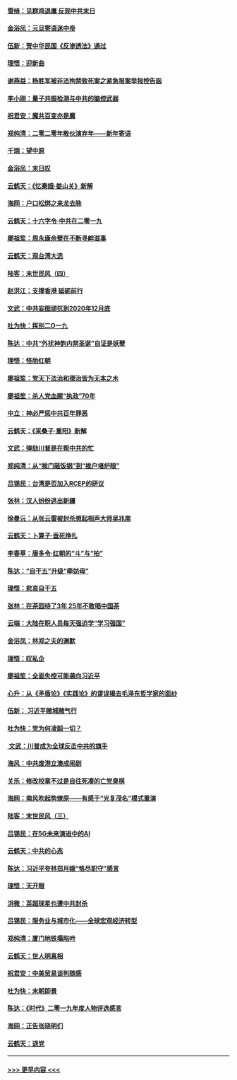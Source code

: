 #### [雪绮：见群鸡退鹰  反观中共末日](../pages/nsc993/n11762112.md?t=01030711) 
#### [金浴凤：元旦寄语迷中帝](../pages/nsc993/n11761788.md?t=01030711) 
#### [伍新：贺中华民国《反渗透法》通过](../pages/nsc993/n11761994.md?t=01030711) 
#### [理悟：迎新曲](../pages/nsc993/n11761152.md?t=01030711) 
#### [谢燕益：杨胜军被非法拘禁致死案之紧急报案举报控告函](../pages/nsc993/n11756134.md?t=01030711) 
#### [李小刚：量子共振检测与中共的脑控武器](../pages/nsc993/n11754518.md?t=01030711) 
#### [祝君安：魔共百变亦是魔](../pages/nsc993/n11754469.md?t=01030711) 
#### [郑纯清：二零二零年散伙演弃年——新年寄语](../pages/nsc993/n11754195.md?t=01030711) 
#### [千瑞：望中原](../pages/nsc993/n11754159.md?t=01030711) 
#### [金浴凤：末日叹](../pages/nsc993/n11752359.md?t=01030711) 
#### [云鹤天：《忆秦娥‧娄山关》新解](../pages/nsc993/n11752348.md?t=01030711) 
#### [海网：户口松绑之来龙去脉](../pages/nsc993/n11752328.md?t=01030711) 
#### [云鹤天：十六字令‧中共在二零一九](../pages/nsc993/n11752305.md?t=01030711) 
#### [廖祖笙：周永康余孽在不断寻衅滋事](../pages/nsc993/n11751013.md?t=01030711) 
#### [云鹤天：观台湾大选](../pages/nsc993/n11751007.md?t=01030711) 
#### [陆客：末世民风（四）](../pages/nsc993/n11749203.md?t=01030711) 
#### [赵洪江：支撑香港 砥砺前行](../pages/nsc993/n11748482.md?t=01030711) 
#### [文武：中共妄图顽抗到2020年12月底](../pages/nsc993/n11748446.md?t=01030711) 
#### [吐为快：挥别二O一九](../pages/nsc993/n11748411.md?t=01030711) 
#### [陈达：中共“外扰神韵内禁圣诞”自证是妖孽](../pages/nsc993/n11748226.md?t=01030711) 
#### [理悟：怪胎红朝](../pages/nsc993/n11748206.md?t=01030711) 
#### [廖祖笙：党天下法治和德治皆为无本之木](../pages/nsc993/n11748135.md?t=01030711) 
#### [廖祖笙：杀人党血腥“执政”70年](../pages/nsc993/n11745144.md?t=01030711) 
#### [中立：神必严惩中共百年罪恶](../pages/nsc993/n11744970.md?t=01030711) 
#### [云鹤天：《采桑子‧重阳》新解](../pages/nsc993/n11744948.md?t=01030711) 
#### [文武：弹劾川普是在帮中共的忙](../pages/nsc993/n11744758.md?t=01030711) 
#### [郑纯清：从“挨门砸饭锅”到“挨户堵炉眼”](../pages/nsc993/n11744745.md?t=01030711) 
#### [吕锡民：台湾是否加入RCEP的研议](../pages/nsc993/n11744701.md?t=01030711) 
#### [张林：汉人纷纷逃出新疆](../pages/nsc993/n11743530.md?t=01030711) 
#### [徐曼沅：从张云雷被封杀想起相声大师吴兆南](../pages/nsc993/n11741816.md?t=01030711) 
#### [云鹤天：卜算子‧垂死挣扎](../pages/nsc993/n11739956.md?t=01030711) 
#### [李春草：唐多令‧红朝的“斗”与“拍”](../pages/nsc993/n11739830.md?t=01030711) 
#### [陈达：“自干五”升级“牵妨母”](../pages/nsc993/n11739724.md?t=01030711) 
#### [理悟：悲哀自干五](../pages/nsc993/n11739547.md?t=01030711) 
#### [张林：在茶园待了3年 25年不敢喝中国茶](../pages/nsc993/n11739240.md?t=01030711) 
#### [云端：大陆在职人员每天强迫学“学习强国”](../pages/nsc993/n11738735.md?t=01030711) 
#### [金浴凤：林郑之夫的渊默](../pages/nsc993/n11737735.md?t=01030711) 
#### [理悟：叹私企](../pages/nsc993/n11737715.md?t=01030711) 
#### [廖祖笙：全面失控可能袭向习近平](../pages/nsc993/n11737704.md?t=01030711) 
#### [心升：从《矛盾论》《实践论》的谬误揭去毛泽东哲学家的面纱](../pages/nsc993/n11736962.md?t=01030711) 
#### [伍新： 习近平赌城赌气行](../pages/nsc993/n11736929.md?t=01030711) 
#### [吐为快：党为何凌蹈一切？](../pages/nsc993/n11736915.md?t=01030711) 
#### [ 文武：川普成为全球反击中共的旗手](../pages/nsc993/n11736882.md?t=01030711) 
#### [海风：中共废港立澳成闹剧](../pages/nsc993/n11735857.md?t=01030711) 
#### [关乐：修改校章不过是自往死凑的亡党臭棋](../pages/nsc993/n11735097.md?t=01030711) 
#### [海网：南风吹起势燎原——有感于“光复茂名”模式重演](../pages/nsc993/n11732308.md?t=01030711) 
#### [陆客：末世民风（三）](../pages/nsc993/n11732211.md?t=01030711) 
#### [吕锡民：在5G未来演进中的AI](../pages/nsc993/n11730010.md?t=01030711) 
#### [云鹤天：中共的心态](../pages/nsc993/n11729906.md?t=01030711) 
#### [陈达：习近平夸林郑月娥“恪尽职守”感言](../pages/nsc993/n11729881.md?t=01030711) 
#### [理悟：天开眼](../pages/nsc993/n11729699.md?t=01030711) 
#### [洪微：英超球星也遭中共封杀](../pages/nsc993/n11727243.md?t=01030711) 
#### [吕锡民：服务业与城市化——全球宏观经济转型](../pages/nsc993/n11725845.md?t=01030711) 
#### [郑纯清：厦门地铁塌陷吟](../pages/nsc993/n11725813.md?t=01030711) 
#### [云鹤天：世人明真相](../pages/nsc993/n11725621.md?t=01030711) 
#### [祝君安：中美贸易谈判随感](../pages/nsc993/n11725609.md?t=01030711) 
#### [吐为快：末朝即景](../pages/nsc993/n11723365.md?t=01030711) 
#### [陈达：《时代》二零一九年度人物评选感言](../pages/nsc993/n11723337.md?t=01030711) 
#### [海网：正告张晓明们](../pages/nsc993/n11723228.md?t=01030711) 
#### [云鹤天：退党](../pages/nsc993/n11723056.md?t=01030711) 

----
#### [ >>> 更早内容 <<< ](../indexes/nsc993-earlier.md)
